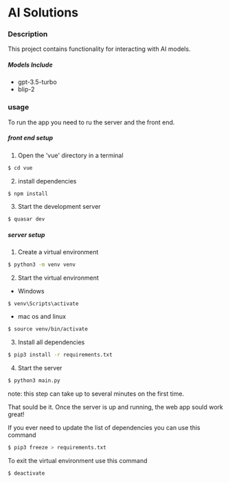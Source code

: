 # AI Solutions

### Description

This project contains functionality for interacting with AI models.

##### Models Include
- gpt-3.5-turbo
- blip-2

### usage

To run the app you need to ru the server and the front end.

##### front end setup

1. Open the 'vue' directory in a terminal
```bash
$ cd vue
```
2. install dependencies 
```bash
$ npm install
```
3. Start the development server
```bash
$ quasar dev
```
##### server setup
1. Create a virtual environment
```bash
$ python3 -m venv venv
```
2. Start the virtual environment
- Windows
```
$ venv\Scripts\activate
```
- mac os and linux
```bash
$ source venv/bin/activate
```
3. Install all dependencies
```bash
$ pip3 install -r requirements.txt
```
4. Start the server
```bash
$ python3 main.py
```
note: this step can take up to several minutes on the first time.

That sould be it. Once the server is up and running, the web app sould work great!

If you ever need to update the list of dependencies you can use this command
```bash
$ pip3 freeze > requirements.txt 
```
To exit the virtual environment use this command
```bash
$ deactivate
```